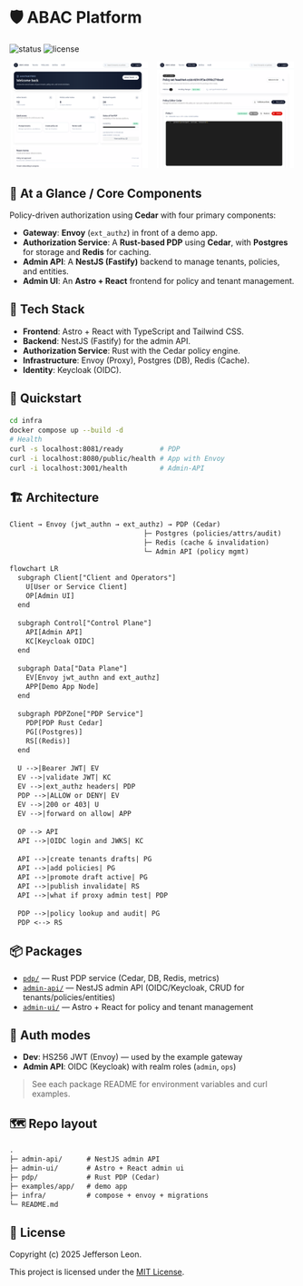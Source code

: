 # 🛡️ ABAC Platform

![status](https://img.shields.io/badge/status-admin_api-blue) ![license](https://img.shields.io/badge/license-MIT-black)

<p align="center">
  <img src="./admin-ui/images/dashboard.png" alt="Vista del Dashboard de Admin UI" width="48%">
  &nbsp;&nbsp;
  <img src="./admin-ui/images/policies.png" alt="Vista de gestión de Policies en Admin UI" width="48%">
</p>

## 🧩 At a Glance / Core Components

Policy-driven authorization using **Cedar** with four primary components:

- **Gateway**: **Envoy** (`ext_authz`) in front of a demo app.
- **Authorization Service**: A **Rust-based PDP** using **Cedar**, with **Postgres** for storage and **Redis** for caching.
- **Admin API**: A **NestJS (Fastify)** backend to manage tenants, policies, and entities.
- **Admin UI**: An **Astro + React** frontend for policy and tenant management.

## 🧱 Tech Stack

* **Frontend**: Astro + React with TypeScript and Tailwind CSS.
* **Backend**: NestJS (Fastify) for the admin API.
* **Authorization Service**: Rust with the Cedar policy engine.
* **Infrastructure**: Envoy (Proxy), Postgres (DB), Redis (Cache).
* **Identity**: Keycloak (OIDC).

## 🚀 Quickstart
```bash
cd infra
docker compose up --build -d
# Health
curl -s localhost:8081/ready         # PDP
curl -i localhost:8080/public/health # App with Envoy
curl -i localhost:3001/health        # Admin-API 
````

## 🏗️ Architecture

```
Client → Envoy (jwt_authn → ext_authz) → PDP (Cedar)
                                 ├─ Postgres (policies/attrs/audit)
                                 ├─ Redis (cache & invalidation)
                                 └─ Admin API (policy mgmt)
```

```mermaid
flowchart LR
  subgraph Client["Client and Operators"]
    U[User or Service Client]
    OP[Admin UI]
  end

  subgraph Control["Control Plane"]
    API[Admin API]
    KC[Keycloak OIDC]
  end

  subgraph Data["Data Plane"]
    EV[Envoy jwt_authn and ext_authz]
    APP[Demo App Node]
  end

  subgraph PDPZone["PDP Service"]
    PDP[PDP Rust Cedar]
    PG[(Postgres)]
    RS[(Redis)]
  end

  U -->|Bearer JWT| EV
  EV -->|validate JWT| KC
  EV -->|ext_authz headers| PDP
  PDP -->|ALLOW or DENY| EV
  EV -->|200 or 403| U
  EV -->|forward on allow| APP

  OP --> API
  API -->|OIDC login and JWKS| KC

  API -->|create tenants drafts| PG
  API -->|add policies| PG
  API -->|promote draft active| PG
  API -->|publish invalidate| RS
  API -->|what if proxy admin test| PDP

  PDP -->|policy lookup and audit| PG
  PDP <--> RS
```

## 📦 Packages

* [`pdp/`](pdp/) — Rust PDP service (Cedar, DB, Redis, metrics)
* [`admin-api/`](admin-api/) — NestJS admin API (OIDC/Keycloak, CRUD for tenants/policies/entities)
* [`admin-ui/`](admin-ui/) — Astro + React for policy and tenant management

## 🔐 Auth modes

* **Dev**: HS256 JWT (Envoy) — used by the example gateway
* **Admin API**: OIDC (Keycloak) with realm roles (`admin`, `ops`)

> See each package README for environment variables and curl examples.

## 🗺️ Repo layout

```
.
├─ admin-api/      # NestJS admin API
├─ admin-ui/       # Astro + React admin ui
├─ pdp/            # Rust PDP (Cedar)
├─ examples/app/   # demo app
├─ infra/          # compose + envoy + migrations
└─ README.md       
```

## 📄 License

Copyright (c) 2025 Jefferson Leon.

This project is licensed under the [MIT License](./LICENSE).